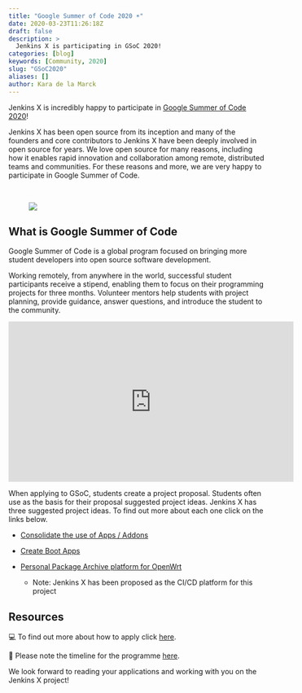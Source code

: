 ```yaml
---
title: "Google Summer of Code 2020 ☀️"
date: 2020-03-23T11:26:18Z
draft: false
description: >
  Jenkins X is participating in GSoC 2020!
categories: [blog]
keywords: [Community, 2020]
slug: "GSoC2020"
aliases: []
author: Kara de la Marck
---
```


Jenkins X is incredibly happy to participate in [Google Summer of Code 2020](https://summerofcode.withgoogle.com/)!

Jenkins X has been open source from its inception and many of the founders and core contributors to Jenkins X have been deeply involved in open source for years. We love open source for many reasons, including how it enables rapid innovation and collaboration among remote, distributed teams and communities. For these reasons and more, we are very happy to participate in Google Summer of Code.

<br>
<figure>
<img src="/images/community/events/GSoC-logo.png"/>
</figure>

## What is Google Summer of Code

Google Summer of Code is a global program focused on bringing more student developers into open source software development.

Working remotely, from anywhere in the world, successful student participants receive a stipend, enabling them to focus on their programming projects for three months. Volunteer mentors help students with project planning, provide guidance, answer questions, and introduce the student to the community. 

<section class="py-5">
    <div class="container">
      <div class="row">
        <div class="col-xs-12 col-lg-6">
          <div class="embed-responsive embed-responsive-16by9">
              <iframe class="embed-responsive-item" width="560" height="315" src="https://www.youtube.com/embed/S6IP_6HG2QE" frameborder="0"
              allow="autoplay; encrypted-media" allowfullscreen=""></iframe>
          </div>
        </div>
        <div class="col-sm-hidden col-lg-2"></div>
        <div class="col-sm-12 col-lg-4">
        </div>
      </div>
    </div>
  </section>


When applying to GSoC, students create a project proposal. Students often use as the basis for their proposal suggested project ideas. Jenkins X has three suggested project ideas. To find out more about each one click on the links below.

* [Consolidate the use of Apps / Addons](https://jenkins.io/projects/gsoc/2020/project-ideas/jenkins-x-apps-consolidation/)

* [Create Boot Apps](https://jenkins.io/projects/gsoc/2020/project-ideas/jenkins-x-boot-apps/)

* [Personal Package Archive platform for OpenWrt](https://jenkins.io/projects/gsoc/2020/project-ideas/jenkins-x-openwrt-ppa/) 
  * Note: Jenkins X has been proposed as the CI/CD platform for this project


## Resources

💻 To find out more about how to apply click [here](https://developers.google.com/open-source/gsoc/help/student-advice). 

📅 Please note the timeline for the programme [here](https://summerofcode.withgoogle.com/how-it-works/#timeline).

We look forward to reading your applications and working with you on the Jenkins X project! 


